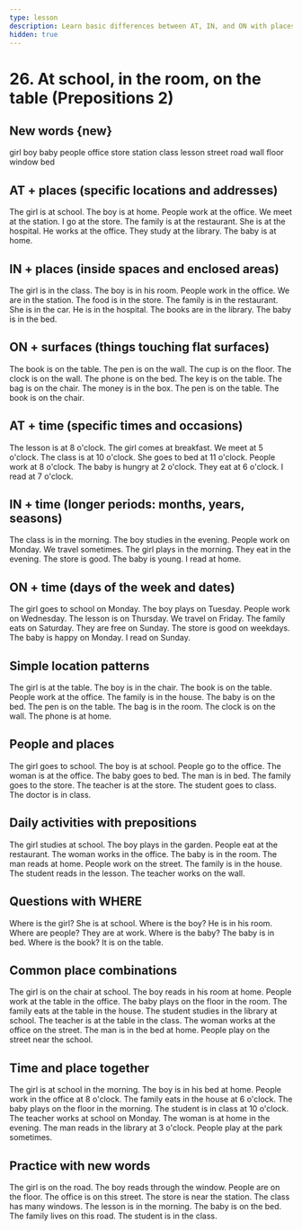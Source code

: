 ```yaml
---
type: lesson
description: Learn basic differences between AT, IN, and ON with places and time. Simple rules for beginners to use prepositions correctly
hidden: true
---
```


# 26. At school, in the room, on the table (Prepositions 2)

## New words {new}

girl
boy
baby
people
office
store
station
class
lesson
street
road
wall
floor
window
bed

## AT + places (specific locations and addresses)

The girl is at school.
The boy is at home.
People work at the office.
We meet at the station.
I go at the store.
The family is at the restaurant.
She is at the hospital.
He works at the office.
They study at the library.
The baby is at home.

## IN + places (inside spaces and enclosed areas)

The girl is in the class.
The boy is in his room.
People work in the office.
We are in the station.
The food is in the store.
The family is in the restaurant.
She is in the car.
He is in the hospital.
The books are in the library.
The baby is in the bed.

## ON + surfaces (things touching flat surfaces)

The book is on the table.
The pen is on the wall.
The cup is on the floor.
The clock is on the wall.
The phone is on the bed.
The key is on the table.
The bag is on the chair.
The money is in the box.
The pen is on the table.
The book is on the chair.

## AT + time (specific times and occasions)

The lesson is at 8 o'clock.
The girl comes at breakfast.
We meet at 5 o'clock.
The class is at 10 o'clock.
She goes to bed at 11 o'clock.
People work at 8 o'clock.
The baby is hungry at 2 o'clock.
They eat at 6 o'clock.
I read at 7 o'clock.

## IN + time (longer periods: months, years, seasons)

The class is in the morning.
The boy studies in the evening.
People work on Monday.
We travel sometimes.
The girl plays in the morning.
They eat in the evening.
The store is good.
The baby is young.
I read at home.

## ON + time (days of the week and dates)

The girl goes to school on Monday.
The boy plays on Tuesday.
People work on Wednesday.
The lesson is on Thursday.
We travel on Friday.
The family eats on Saturday.
They are free on Sunday.
The store is good on weekdays.
The baby is happy on Monday.
I read on Sunday.

## Simple location patterns

The girl is at the table.
The boy is in the chair.
The book is on the table.
People work at the office.
The family is in the house.
The baby is on the bed.
The pen is on the table.
The bag is in the room.
The clock is on the wall.
The phone is at home.

## People and places

The girl goes to school.
The boy is at school.
People go to the office.
The woman is at the office.
The baby goes to bed.
The man is in bed.
The family goes to the store.
The teacher is at the store.
The student goes to class.
The doctor is in class.

## Daily activities with prepositions

The girl studies at school.
The boy plays in the garden.
People eat at the restaurant.
The woman works in the office.
The baby is in the room.
The man reads at home.
People work on the street.
The family is in the house.
The student reads in the lesson.
The teacher works on the wall.

## Questions with WHERE

Where is the girl?
She is at school.
Where is the boy?
He is in his room.
Where are people?
They are at work.
Where is the baby?
The baby is in bed.
Where is the book?
It is on the table.

## Common place combinations

The girl is on the chair at school.
The boy reads in his room at home.
People work at the table in the office.
The baby plays on the floor in the room.
The family eats at the table in the house.
The student studies in the library at school.
The teacher is at the table in the class.
The woman works at the office on the street.
The man is in the bed at home.
People play on the street near the school.

## Time and place together

The girl is at school in the morning.
The boy is in his bed at home.
People work in the office at 8 o'clock.
The family eats in the house at 6 o'clock.
The baby plays on the floor in the morning.
The student is in class at 10 o'clock.
The teacher works at school on Monday.
The woman is at home in the evening.
The man reads in the library at 3 o'clock.
People play at the park sometimes.

## Practice with new words

The girl is on the road.
The boy reads through the window.
People are on the floor.
The office is on this street.
The store is near the station.
The class has many windows.
The lesson is in the morning.
The baby is on the bed.
The family lives on this road.
The student is in the class.
